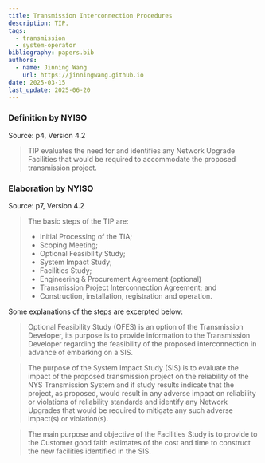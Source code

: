 ```yaml
---
title: Transmission Interconnection Procedures
description: TIP.
tags:
  - transmission
  - system-operator
bibliography: papers.bib
authors:
  - name: Jinning Wang
    url: https://jinningwang.github.io
date: 2025-03-15
last_update: 2025-06-20
---
```


### Definition by NYISO

Source: <d-cite key="nyiso2023tei"></d-cite> p4, Version 4.2

> TIP evaluates the need for and identifies any Network Upgrade Facilities that would be required to accommodate the proposed transmission project.

### Elaboration by NYISO

Source: <d-cite key="nyiso2023tei"></d-cite> p7, Version 4.2

> The basic steps of the TIP are:
>
> - Initial Processing of the TIA;
> - Scoping Meeting;
> - Optional Feasibility Study;
> - System Impact Study;
> - Facilities Study;
> - Engineering & Procurement Agreement (optional)
> - Transmission Project Interconnection Agreement; and
> - Construction, installation, registration and operation.

Some explanations of the steps are excerpted below:

> Optional Feasibility Study (OFES) is an option of the Transmission Developer, its purpose is to provide information to the Transmission Developer regarding the feasibility of the proposed interconnection in advance of embarking on a SIS.

> The purpose of the System Impact Study (SIS) is to evaluate the impact of the proposed transmission project on the reliability of the NYS Transmission System and if study results indicate that the project, as proposed, would result in any adverse impact on reliability or violations of reliability standards and identify any Network Upgrades that would be required to mitigate any such adverse impact(s) or violation(s).

> The main purpose and objective of the Facilities Study is to provide to the Customer good faith estimates of the cost and time to construct the new facilities identified in the SIS.
